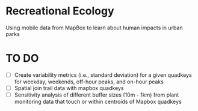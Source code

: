 # Recreational Ecology

Using mobile data from MapBox to learn about human impacts in urban parks 


# TO DO
- [ ] Create variability metrics (i.e., standard deviation) for a given quadkeys for weekday, weekends, off-hour peaks, and on-hour peaks
- [ ] Spatial join trail data with mapbox quadkeys
- [ ] Sensitivity analysis of different buffer sizes (10m - 1km) from plant monitoring data that touch or within centroids of Mapbox quadkeys

